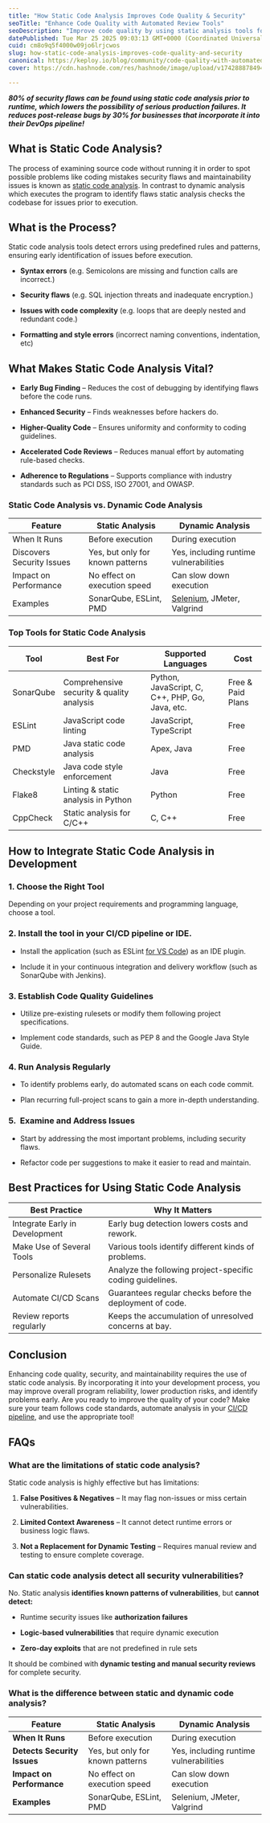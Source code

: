 ```yaml
---
title: "How Static Code Analysis Improves Code Quality & Security"
seoTitle: "Enhance Code Quality with Automated Review Tools"
seoDescription: "Improve code quality by using static analysis tools for fewer bugs, better security, and streamlined reviews"
datePublished: Tue Mar 25 2025 09:03:13 GMT+0000 (Coordinated Universal Time)
cuid: cm8o9q5f4000w09jo6lrjcwos
slug: how-static-code-analysis-improves-code-quality-and-security
canonical: https://keploy.io/blog/community/code-quality-with-automated-tools
cover: https://cdn.hashnode.com/res/hashnode/image/upload/v1742888784945/3b1a4369-308f-44e8-a26a-e0fdaf70ca87.jpeg

---
```


***80% of security flaws can be found using static code analysis prior to runtime, which lowers the possibility of serious production failures. It reduces post-release bugs by 30% for businesses that incorporate it into their DevOps pipeline!***

## **What is Static Code Analysis?**

The process of examining source code without running it in order to spot possible problems like coding mistakes security flaws and maintainability issues is known as [static code analysis](https://keploy.io/blog/community/top-tools-for-static-analysis-in-python). In contrast to dynamic analysis which executes the program to identify flaws static analysis checks the codebase for issues prior to execution.

## **What is the Process?**

Static code analysis tools detect errors using predefined rules and patterns, ensuring early identification of issues before execution.

* **Syntax errors** (e.g. Semicolons are missing and function calls are incorrect.)
    
* **Security flaws** (e.g. SQL injection threats and inadequate encryption.)
    
* **Issues with code complexity** (e.g. loops that are deeply nested and redundant code.)
    
* **Formatting and style errors** (incorrect naming conventions, indentation, etc)
    

## **What Makes Static Code Analysis Vital?**

* **Early Bug Finding** – Reduces the cost of debugging by identifying flaws before the code runs.
    
* **Enhanced Security** – Finds weaknesses before hackers do.
    
* **Higher-Quality Code** – Ensures uniformity and conformity to coding guidelines.
    
* **Accelerated Code Reviews** – Reduces manual effort by automating rule-based checks.
    
* **Adherence to Regulations** – Supports compliance with industry standards such as PCI DSS, ISO 27001, and OWASP.
    

### **Static Code Analysis vs. Dynamic Code Analysis**

| **Feature** | **Static Analysis** | **Dynamic Analysis** |
| --- | --- | --- |
| When It Runs | Before execution | During execution |
| Discovers Security Issues | Yes, but only for known patterns | Yes, including runtime vulnerabilities |
| Impact on Performance | No effect on execution speed | Can slow down execution |
| Examples | SonarQube, ESLint, PMD | [Selenium](https://keploy.io/blog/community/how-to-use-assertions-in-python-selenium-for-testing), JMeter, Valgrind |

### **Top Tools for Static Code Analysis**

| **Tool** | **Best For** | **Supported Languages** | **Cost** |
| --- | --- | --- | --- |
| SonarQube | Comprehensive security & quality analysis | Python, JavaScript, C, C++, PHP, Go, Java, etc. | Free & Paid Plans |
| ESLint | JavaScript code linting | JavaScript, TypeScript | Free |
| PMD | Java static code analysis | Apex, Java | Free |
| Checkstyle | Java code style enforcement | Java | Free |
| Flake8 | Linting & static analysis in Python | Python | Free |
| CppCheck | Static analysis for C/C++ | C, C++ | Free |

## **How to Integrate Static Code Analysis in Development**

### **1\. Choose the Right Tool**

Depending on your project requirements and programming language, choose a tool.

### **2\. Install the tool in your CI/CD pipeline or IDE.**

* Install the application (such as ESLint [for VS Code](https://keploy.io/blog/community/how-to-run-tests-in-visual-studio-code-a-complete-guide)) as an IDE plugin.
    
* Include it in your continuous integration and delivery workflow (such as SonarQube with Jenkins).
    

### **3\. Establish Code Quality Guidelines**

* Utilize pre-existing rulesets or modify them following project specifications.
    
* Implement code standards, such as PEP 8 and the Google Java Style Guide.
    

### **4\. Run Analysis Regularly**

* To identify problems early, do automated scans on each code commit.
    
* Plan recurring full-project scans to gain a more in-depth understanding.
    

### **5.  Examine and Address Issues**

* Start by addressing the most important problems, including security flaws.
    
* Refactor code per suggestions to make it easier to read and maintain.
    

## **Best Practices for Using Static Code Analysis**

| **Best Practice** | **Why It Matters** |
| --- | --- |
| Integrate Early in Development | Early bug detection lowers costs and rework. |
| Make Use of Several Tools | Various tools identify different kinds of problems. |
| Personalize Rulesets | Analyze the following project-specific coding guidelines. |
| Automate CI/CD Scans | Guarantees regular checks before the deployment of code. |
| Review reports regularly | Keeps the accumulation of unresolved concerns at bay. |

## **Conclusion**

Enhancing code quality, security, and maintainability requires the use of static code analysis. By incorporating it into your development process, you may improve overall program reliability, lower production risks, and identify problems early. Are you ready to improve the quality of your code? Make sure your team follows code standards, automate analysis in your [CI/CD pipeline](https://keploy.io/blog/community/best-ci-tools-to-streamline-your-testing-workflow), and use the appropriate tool!

## **FAQs**

### **What are the limitations of static code analysis?**

Static code analysis is highly effective but has limitations:

1. **False Positives & Negatives** – It may flag non-issues or miss certain vulnerabilities.
    
2. **Limited Context Awareness** – It cannot detect runtime errors or business logic flaws.
    
3. **Not a Replacement for Dynamic Testing** – Requires manual review and testing to ensure complete coverage.
    

### **Can static code analysis detect all security vulnerabilities?**

No. Static analysis **identifies known patterns of vulnerabilities**, but **cannot detect:**

* Runtime security issues like **authorization failures**
    
* **Logic-based vulnerabilities** that require dynamic execution
    
* **Zero-day exploits** that are not predefined in rule sets
    

It should be combined with **dynamic testing and manual security reviews** for complete security.

### **What is the difference between static and dynamic code analysis?**

| **Feature** | **Static Analysis** | **Dynamic Analysis** |
| --- | --- | --- |
| **When It Runs** | Before execution | During execution |
| **Detects Security Issues** | Yes, but only for known patterns | Yes, including runtime vulnerabilities |
| **Impact on Performance** | No effect on execution speed | Can slow down execution |
| **Examples** | SonarQube, ESLint, PMD | Selenium, JMeter, Valgrind |